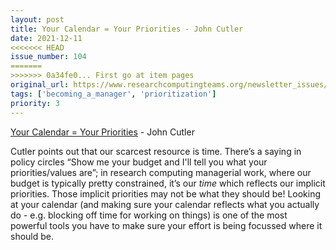 ```yaml
---
layout: post
title: Your Calendar = Your Priorities - John Cutler
date: 2021-12-11
<<<<<<< HEAD
issue_number: 104
=======
>>>>>>> 0a34fe0... First go at item pages
original_url: https://www.researchcomputingteams.org/newsletter_issues/0104
tags: ['becoming_a_manager', 'prioritization']
priority: 3
---
```


<!-- markdownlint-disable MD033 -->
<!-- markdownlint-disable MD041 -->
<!-- markdownlint-disable MD049 -->

[Your Calendar = Your Priorities](https://cutlefish.substack.com/p/tbm-4952-your-calendar-your-priorities) - John Cutler

Cutler points out that our scarcest resource is time.  There’s a saying in policy circles “Show me your budget and I'll tell you what your priorities/values are”; in research computing managerial work, where our budget is typically pretty constrained, it’s our *time* which reflects our implicit priorities.  Those implicit priorities may not be what they should be!   Looking at your calendar (and making sure your calendar reflects what you actually do - e.g. blocking off time for working on things) is one of the most powerful tools you have to make sure your effort is being focussed where it should be.